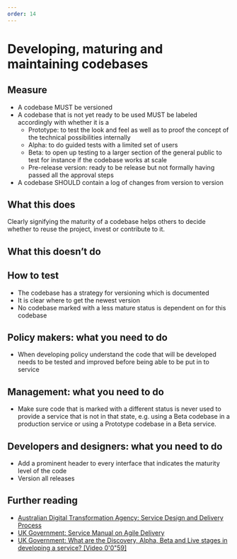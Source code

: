 ```yaml
---
order: 14
---
```

# Developing, maturing and maintaining codebases

## Measure

* A codebase MUST be versioned
* A codebase that is not yet ready to be used MUST be labeled accordingly with whether it is a
    * Prototype: to test the look and feel as well as to proof the concept of the technical possibilities internally
    * Alpha: to do guided tests with a limited set of users
    * Beta: to open up testing to a larger section of the general public to test for instance if the codebase works at scale
    * Pre-release version: ready to be release but not formally having passed all the approval steps
* A codebase SHOULD contain a log of changes from version to version

## What this does

Clearly signifying the maturity of a codebase helps others to decide whether to reuse the project, invest or contribute to it.

## What this doesn’t do

## How to test

* The codebase has a strategy for versioning which is documented
* It is clear where to get the newest version
* No codebase marked with a less mature status is dependent on for this codebase

## Policy makers: what you need to do

* When developing policy understand the code that will be developed needs to be tested and improved before being able to be put in to service

## Management: what you need to do

* Make sure code that is marked with a different status is never used to provide a service that is not in that state, e.g. using a Beta codebase in a production service or using a Prototype codebase in a Beta service.

## Developers and designers: what you need to do

* Add a prominent header to every interface that indicates the maturity level of the code
* Version all releases

## Further reading

* [Australian Digital Transformation Agency: Service Design and Delivery Process](https://guides.service.gov.au/topics/service-design-delivery-process/)
* [UK Government: Service Manual on Agile Delivery](https://www.gov.uk/service-manual/agile-delivery)
* [UK Government: What are the Discovery, Alpha, Beta and Live stages in developing a service? [Video 0'0"59]](https://www.youtube.com/watch?v=_cyI7DMhgYc)
